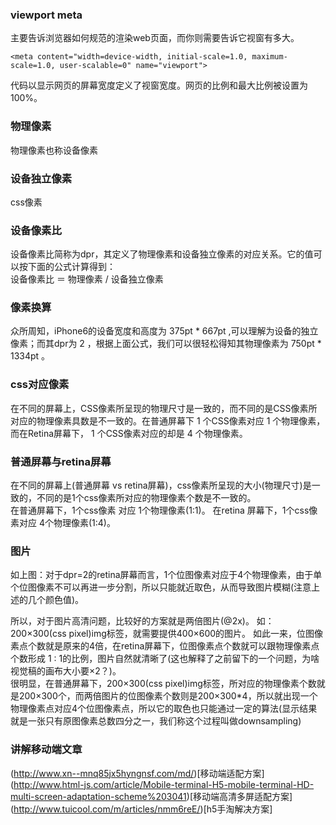 ### viewport meta
主要告诉浏览器如何规范的渲染web页面，而你则需要告诉它视窗有多大。  
```
<meta content="width=device-width, initial-scale=1.0, maximum-scale=1.0, user-scalable=0" name="viewport">
```
代码以显示网页的屏幕宽度定义了视窗宽度。网页的比例和最大比例被设置为100%。  


### 物理像素
物理像素也称设备像素
### 设备独立像素
css像素
### 设备像素比
设备像素比简称为dpr，其定义了物理像素和设备独立像素的对应关系。它的值可以按下面的公式计算得到：  
设备像素比 ＝ 物理像素 / 设备独立像素  
### 像素换算
众所周知，iPhone6的设备宽度和高度为 375pt * 667pt ,可以理解为设备的独立像素；而其dpr为 2 ，根据上面公式，我们可以很轻松得知其物理像素为 750pt * 1334pt 。    

### css对应像素
在不同的屏幕上，CSS像素所呈现的物理尺寸是一致的，而不同的是CSS像素所对应的物理像素具数是不一致的。在普通屏幕下 1 个CSS像素对应 1 个物理像素，而在Retina屏幕下， 1 个CSS像素对应的却是 4 个物理像素。  
### 普通屏幕与retina屏幕
在不同的屏幕上(普通屏幕 vs retina屏幕)，css像素所呈现的大小(物理尺寸)是一致的，不同的是1个css像素所对应的物理像素个数是不一致的。  
在普通屏幕下，1个css像素 对应 1个物理像素(1:1)。 在retina 屏幕下，1个css像素对应 4个物理像素(1:4)。  
### 图片
如上图：对于dpr=2的retina屏幕而言，1个位图像素对应于4个物理像素，由于单个位图像素不可以再进一步分割，所以只能就近取色，从而导致图片模糊(注意上述的几个颜色值)。    

所以，对于图片高清问题，比较好的方案就是两倍图片(@2x)。
如：200×300(css pixel)img标签，就需要提供400×600的图片。
如此一来，位图像素点个数就是原来的4倍，在retina屏幕下，位图像素点个数就可以跟物理像素点个数形成 1 : 1的比例，图片自然就清晰了(这也解释了之前留下的一个问题，为啥视觉稿的画布大小要×2？)。  
很明显，在普通屏幕下，200×300(css pixel)img标签，所对应的物理像素个数就是200×300个，而两倍图片的位图像素个数则是200×300*4，所以就出现一个物理像素点对应4个位图像素点，所以它的取色也只能通过一定的算法(显示结果就是一张只有原图像素总数四分之一，我们称这个过程叫做downsampling)  


### 讲解移动端文章
(http://www.xn--mnq85jx5hyngnsf.com/md/)[移动端适配方案]
(http://www.html-js.com/article/Mobile-terminal-H5-mobile-terminal-HD-multi-screen-adaptation-scheme%203041)[移动端高清多屏适配方案]
(http://www.tuicool.com/m/articles/nmm6reE/)[h5手淘解决方案]

